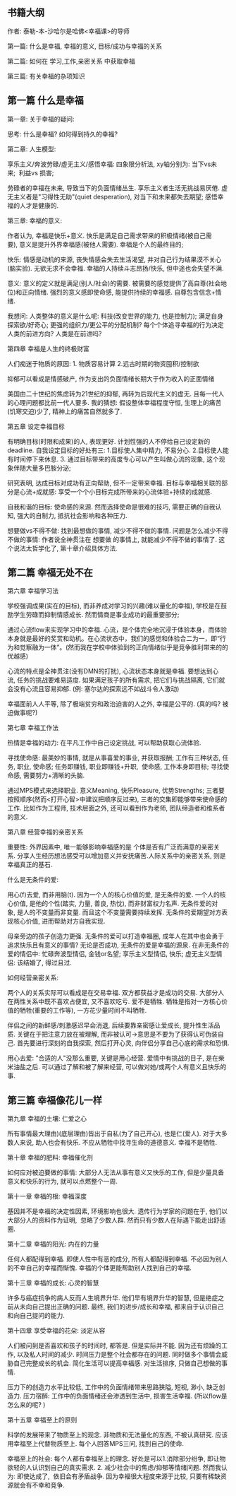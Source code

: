 ## 书籍大纲

作者: 泰勒-本-沙哈尔是哈佛<幸福课>的导师

第一篇: 什么是幸福, 幸福的意义, 目标/成功与幸福的关系

第二篇: 如何在 学习,工作,亲密关系 中获取幸福

第三篇: 有关幸福的杂项知识

## 第一篇 什么是幸福

第一章: 关于幸福的疑问: 

思考: 什么是幸福? 如何得到持久的幸福? 

第二章: 人生模型: 

享乐主义/奔波劳碌/虚无主义/感悟幸福: 四象限分析法, xy轴分别为: 当下vs未来;  利益vs 损害; 

劳碌者的幸福在未来, 导致当下的负面情绪丛生. 享乐主义者生活无挑战易厌倦. 虚无主义者是"习得性无助"(quiet desperation), 对当下和未来都失去期望; 感悟幸福的人才是健康的. 

第三章: 幸福的意义: 

作者认为, 幸福是快乐+意义. 快乐是满足自己需求带来的积极情绪(被自己需要), 意义是提升外界幸福感(被他人需要). 幸福是个人的最终目的;

快乐: 情感是动机的来源, 丧失情感会失去生活渴望, 并对自己行为结果漠不关心(脑实验). 无欲无求不会幸福. 幸福的人持续斗志昂扬/快乐, 但中途也会失望不满. 

意义: 意义的定义就是满足(别人/社会)的需要. 被需要的感觉提供了高自尊(社会地位)和正向情绪. 强烈的意义感即使命感, 能提供持续的幸福感. 自尊包含信念+情绪.

我想问: 人类整体的意义是什么呢: 科技(改变世界的能力, 也是控制力); 满足自身探索欲/好奇心; 更强的组织力/更公平的分配机制? 每个个体追寻幸福的行为决定人类的前进方向? 人类是在前进吗? 

第四章 幸福是人生的终极财富

人们痴迷于物质的原因: 1. 物质容易计算 2.远古时期的物资囤积/控制欲

抑郁可以看成是情感破产, 作为支出的负面情绪长期大于作为收入的正面情绪

美国由二十世纪的焦虑转为21世纪的抑郁, 再转为后现代主义的虚无. 且每一代人的心理问题都比前一代人要多. 我的猜想: 假设整体幸福程度守恒, 生理上的痛苦(饥寒交迫)少了, 精神上的痛苦自然就多了. 

第五章 设定幸福目标

有明确目标(时限和成果)的人, 表现更好. 计划性强的人不停给自己设定新的deadline. 自我设定目标的好处有三: 1.目标使人集中精力, 不易分心. 2.目标使人能有时间停下来休息. 3. 通过目标带来的高度专心可以产生叫做心流的现象, 这个现象伴随大量多巴胺分泌; 

研究表明, 达成目标对成功有正向帮助, 但不一定带来幸福. 目标与幸福相关联的部分是心流+成就感: 享受一个个小目标完成所带来的心流体验+持续的成就感. 

自我和谐的目标: 使命感的来源. 然而选择使命是很难的技巧, 需要正确的自我认知, 强大的自制力, 抵抗社会影响和各种压力. 

想要做vs不得不做: 找到最想做的事情, 减少不得不做的事情. 问题是怎么减少不得不做的事情: 作者说全神贯注在 想要做 的事情上, 就能减少不得不做的事情了. 这个说法太哲学化了, 第十章介绍具体方法. 

## 第二篇 幸福无处不在

第六章 幸福学习法

学校强调成果(实在的目标), 而非养成对学习的兴趣(难以量化的幸福), 学校是在鼓励学生劳碌而抑制情感成长. 然而情商是事业成功的最重要部分;

通过心流flow来实现学习中的幸福. 心流，是个体完全地沉浸于体验本身，而体验本身就是最好的奖赏和动机。在心流状态中，我们的感觉和体验合二为一，即“行为和觉察融为一体”。(然而我在学校中体验到的正向情绪似乎是竞争胜利带来的的优越感)

心流的特点是全神贯注(没有DMN的打扰), 心流状态本身就是幸福. 要想达到心流, 任务的挑战要难易适度. 如果满足孩子的所有需求, 把它们与挑战隔离, 它们就会没有心流且容易抑郁. (例: 塞尔达的探索远不如战斗令人激动)

幸福面前人人平等, 除了极端贫穷和政治迫害的人之外, 幸福是公平的. (真的吗? 被迫做事呢?)

第七章 幸福工作法

热情是幸福的动力: 在平凡工作中自己设定挑战, 可以帮助获取心流体验. 

寻找使命感: 最美妙的事情, 就是从事喜爱的事业, 并获取报酬; 工作有三种状态, 任务, 职业, 使命感; 任务即赚钱, 职业即赚钱+升职,  使命感, 工作本身即目标; 寻找使命感, 需要努力+清晰的头脑. 

通过MPS模式来选择职业. 意义Meaning, 快乐Pleasure, 优势Strengths; 三者要按照顺序(然而<打开心智>中建议把顺序反过来), 三者的交集即能够带来使命感的工作. 比如作为工程师, 技术层面之外, 还可以看到作为老师, 团队缔造者和维系者的意义. 

第八章 经营幸福的亲密关系

重要性: 外界因素中, 唯一能够影响幸福感的是 个体是否有广泛而满意的亲密关系. 分享人生经历想法感受可以增加意义并安抚痛苦.人际关系中的亲密关系, 则是幸福真正的基石. 

什么是无条件的爱: 

用心(f)去爱, 而非用脑(t). 因为一个人的核心价值的爱, 是无条件的爱. 一个人的核心价值, 是他的个性(踏实, 力量, 善良, 热忱), 而非财富权力名声. 无条件爱的对象, 是人的不变量而非变量. 而且这个不变量需要持续发挥. 无条件的爱期望对方表现核心价值, 进而帮助对方自我实现. 

母亲旁边的孩子创造力更强. 无条件的爱可以打造幸福圈, 成年人在其中也会勇于追求快乐且有意义的事情? 无论是否成功, 无条件的爱是幸福的源泉. 在非无条件的爱的情侣中: 忙碌奔波型情侣, 金钱or名望; 享乐主义型情侣, 快乐; 虚无主义型情侣: 该结婚了, 得过且过.

如何经营亲密关系:

两个人的关系实际可以看成是在交易幸福. 双方都获益才是成功的交易. 大部分人在两性关系中既不喜欢占便宜, 又不喜欢吃亏. 爱不是牺牲. 牺牲是指对一方核心价值的牺牲(重要的工作等), 一方花少量时间不叫牺牲. 

伴侣之间的新鲜感/刺激感迟早会消退, 后续要靠亲密感让爱成长, 提升性生活品质. 关键在于把注意力放在被理解, 而非被认可->意思是不要为了获得认可伪装自己. 首先要进行深刻的自我探索, 然后打开心灵, 向伴侣分享自己心底的需求和恐惧.

用心去爱: "合适的人"没那么重要, 关键是用心经营. 爱情中有挑战的日子, 是在柴米油盐之后. 可以通过了解和被了解来经营, 可以做对她/或两个人有意义且快乐的事.

## 第三篇 幸福像花儿一样

第九章 幸福的土壤: 仁爱之心

所有事情最大理由)(底层理由)皆出于自私(为了自己开心), 也是仁(爱人). 对于大多数人来说, 助人也会有快乐. 不应从牺牲中找寻生命的道德意义. 幸福不是牺牲. 

第十章 幸福的肥料: 幸福催化剂

如何应对被迫要做的事情: 大部分人无法从事有意义又快乐的工作, 但是少量具备意义和快乐的行为, 就可以点燃整个一周. 

第十一章 幸福的根: 幸福深度

基因并不是幸福的决定性因素, 环境影响也很大. 遗传行为学家的问题在于, 他们以大部分人的资料作为证明,  忽略了少数人群. 然而只有少数人在际遇下能走出舒适圈. 

第十二章 幸福的阳光: 内在的力量

任何人都配得到幸福. 即使人性中有恶的成分, 所有人都配得到幸福. 不必因为别人的不幸自己的幸福而惭愧. 幸福的个体更能帮助别人找到自己的幸福. 

第十三章 幸福的成长: 心灵的智慧

许多与癌症抗争的病人反而人生境界升华. 他们早有境界升华的智慧, 但是绝症之前从未向自己提出正确的问题. 最终, 我们的进步/成长和幸福, 都来自于认识自己和向自己提问的能力. 

第十四章 享受幸福的花朵: 淡定从容

人们被问到是否喜欢和孩子的时间时, 都答是. 但是实际并不能. 因为还有烦躁的工作, 以及私人时间的减少. 时间压力是整个社会都存在的问题. 同时做多个事情会威胁自己完整成长的机会. 简化生活可以提高幸福感. 对生活排序, 只做自己想做的事情. 

压力下的创造力水平比较低, 工作中的负面情绪带来思路狭隘, 短视, 渺小, 缺乏创造力. 压力宿醉: 工作中的负面情绪还会渗透到生活中, 损害生活幸福. (所以flow是怎么来的呢? )

第十五章 幸福至上的原则

科学的发展带来了物质至上的观念. 非物质和无法量化的东西, 不被认真研究. 应该用幸福至上代替物质至上. 每个人回答MPS三问, 找到自己的使命. 

幸福至上的社会: 每个人都有幸福至上的理念. 好处是可以1.消除部分纷争, 即让物欲轻的人认识到自己的真实需求. 2. 减少社会中的焦虑/抑郁等情绪问题. 然而我认为: 即使达成了,  依旧会有矛盾战争. 因为幸福很大程度来源于比较, 只要有稀缺资源就会有不幸和竞争.